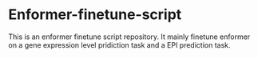 # Enformer-finetune-script
This is an enformer finetune script repository. It mainly finetune enformer on a gene expression level pridiction task and a EPI prediction task.
